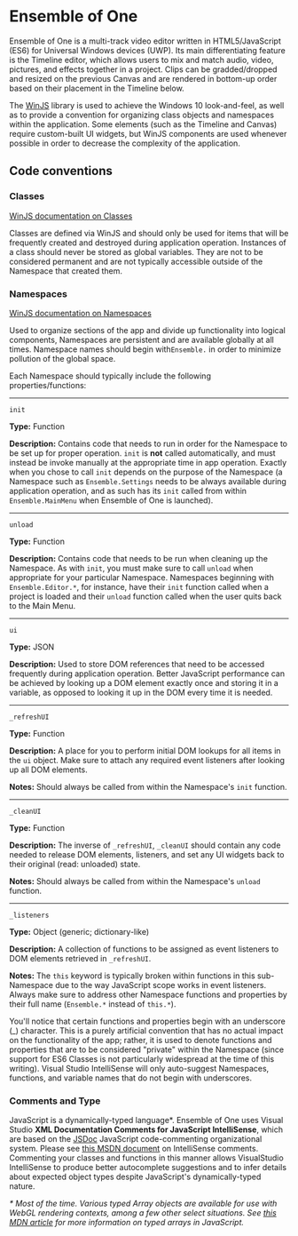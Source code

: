 # Ensemble of One

Ensemble of One is a multi-track video editor written in HTML5/JavaScript (ES6) for Universal Windows devices (UWP). Its main differentiating feature is the Timeline editor, which allows users to mix and match audio, video, pictures, and effects together in a project. Clips can be gradded/dropped and resized on the previous Canvas and are rendered in bottom-up order based on their placement in the Timeline below.

The [WinJS](http://try.buildwinjs.com/) library is used to achieve the Windows 10 look-and-feel, as well as to provide a convention for organizing class objects and namespaces within the application. Some elements (such as the Timeline and Canvas) require custom-built UI widgets, but WinJS components are used whenever possible in order to decrease the complexity of the application.

## Code conventions
### Classes
[WinJS documentation on Classes](https://msdn.microsoft.com/en-us/library/windows/apps/br229813.aspx)

Classes are defined via WinJS and should only be used for items that will be frequently created and destroyed during application operation. Instances of a class should never be stored as global variables. They are not to be considered permanent and are not typically accessible outside of the Namespace that created them.

### Namespaces
[WinJS documentation on Namespaces](https://msdn.microsoft.com/en-us/library/windows/apps/br229773.aspx)

Used to organize sections of the app and divide up functionality into logical components, Namespaces are persistent and are available globally at all times. Namespace names should begin with`Ensemble.` in order to minimize pollution of the global space.

Each Namespace should typically include the following properties/functions:

---

```
init
```

  __Type:__ Function
  
  __Description:__ Contains code that needs to run in order for the Namespace to be set up for proper operation. `init` is __not__ called automatically, and must instead be invoke manually at the appropriate time in app operation. Exactly when you chose to call `init` depends on the purpose of the Namespace (a Namespace such as `Ensemble.Settings` needs to be always available during application operation, and as such has its `init` called from within `Ensemble.MainMenu` when Ensemble of One is launched).

---

```
unload
```

  __Type:__ Function
  
  __Description:__ Contains code that needs to be run when cleaning up the Namespace. As with `init`, you must make sure to call `unload` when appropriate for your particular Namespace. Namespaces beginning with `Ensemble.Editor.*`, for instance, have their `init` function called when a project is loaded and their `unload` function called when the user quits back to the Main Menu.

---

```
ui
```

  __Type:__ JSON
  
  __Description:__ Used to store DOM references that need to be accessed frequently during application operation. Better JavaScript performance can be achieved by looking up a DOM element exactly once and storing it in a variable, as opposed to looking it up in the DOM every time it is needed.

---

```
_refreshUI
```

  __Type:__ Function
  
  __Description:__ A place for you to perform initial DOM lookups for all items in the `ui` object. Make sure to attach any required event listeners after looking up all DOM elements.
  
  __Notes:__ Should always be called from within the Namespace's `init` function.

---

```
_cleanUI
```

  __Type:__ Function
  
  __Description:__ The inverse of `_refreshUI`, `_cleanUI` should contain any code needed to release DOM elements, listeners, and set any UI widgets back to their original (read: unloaded) state.
  
  __Notes:__ Should always be called from within the Namespace's `unload` function.

---

```
_listeners
```

  __Type:__ Object (generic; dictionary-like)
  
  __Description:__ A collection of functions to be assigned as event listeners to DOM elements retrieved in `_refreshUI`.
  
  __Notes:__ The `this` keyword is typically broken within functions in this sub-Namespace due to the way JavaScript scope works in event listeners. Always make sure to address other Namespace functions and properties by their full name (`Ensemble.*` instead of `this.*`).

You'll notice that certain functions and properties begin with an underscore (_) character. This is a purely artificial convention that has no actual impact on the functionality of the app; rather, it is used to denote functions and properties that are to be considered "private" within the Namespace (since support for ES6 Classes is not particularly widespread at the time of this writing). Visual Studio IntelliSense will only auto-suggest Namespaces, functions, and variable names that do not begin with underscores.

### Comments and Type
JavaScript is a dynamically-typed language*. Ensemble of One uses Visual Studio __XML Documentation Comments for JavaScript IntelliSense__, which are based on the [JSDoc](http://usejsdoc.org/) JavaScript code-commenting organizational system. Please see [this MSDN document](https://msdn.microsoft.com/en-us/library/bb514138.aspx) on IntelliSense comments. Commenting your classes and functions in this manner allows VisualStudio IntelliSense to produce better autocomplete suggestions and to infer details about expected object types despite JavaScript's dynamically-typed nature.

_* Most of the time. Various typed Array objects are available for use with WebGL rendering contexts, among a few other select situations. See [this MDN article](https://developer.mozilla.org/en-US/docs/Web/JavaScript/Typed_arrays) for more information on typed arrays in JavaScript._
